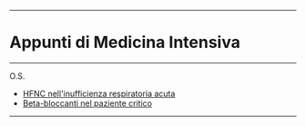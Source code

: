 
---
# Appunti di Medicina Intensiva
---


O.S.



* [HFNC nell'inufficienza respiratoria acuta](hfncemo.md) 
* [Beta-bloccanti nel paziente critico](betabloccanti.md)

___